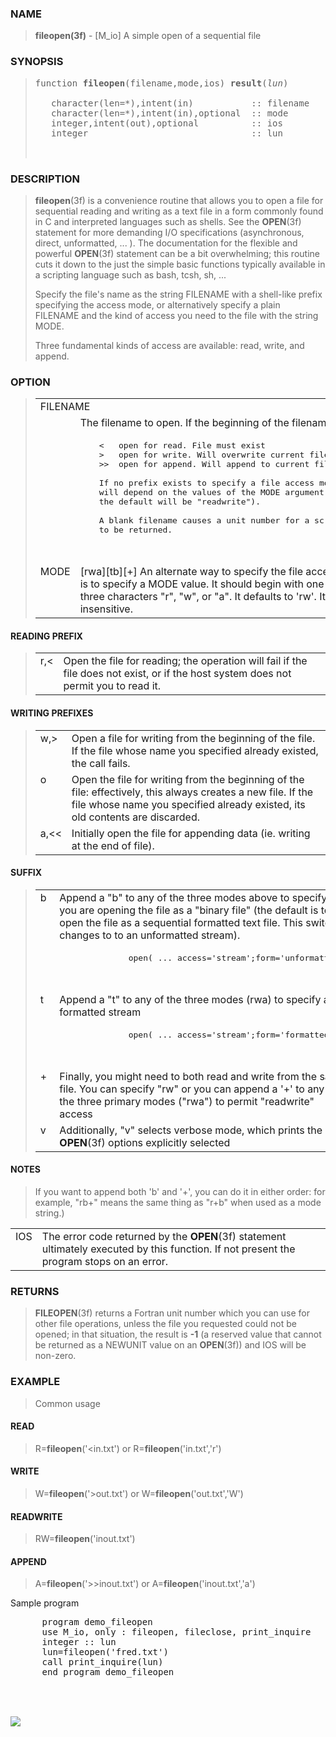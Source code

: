 <?
<body>
  <a name="top" id="top"></a>
  <div id="Container">
    <div id="Content">
      <div class="c11">
      </div><a name="0"></a>
      <h3><a name="0">NAME</a></h3>
      <blockquote>
        <b>fileopen(3f)</b> - [M_io] A simple open of a sequential file
      </blockquote><a name="contents" id="contents"></a>
      <h3><a name="8">SYNOPSIS</a></h3>
      <blockquote>
        <pre>
function <b>fileopen</b>(filename,mode,ios) <b>result</b>(<i>lun</i>)
<br />   character(len=*),intent(in)           :: filename
   character(len=*),intent(in),optional  :: mode
   integer,intent(out),optional          :: ios
   integer                               :: lun
<br />
</pre>
      </blockquote><a name="2"></a>
      <h3><a name="2">DESCRIPTION</a></h3>
      <blockquote>
        <b>fileopen</b>(3f) is a convenience routine that allows you to open a file for sequential reading and writing as a text file in a form commonly
        found in C and interpreted languages such as shells. See the <b>OPEN</b>(3f) statement for more demanding I/O specifications (asynchronous, direct,
        unformatted, ... ). The documentation for the flexible and powerful <b>OPEN</b>(3f) statement can be a bit overwhelming; this routine cuts it down
        to the just the simple basic functions typically available in a scripting language such as bash, tcsh, sh, ...
        <p>Specify the file's name as the string FILENAME with a shell-like prefix specifying the access mode, or alternatively specify a plain FILENAME and
        the kind of access you need to the file with the string MODE.</p>
        <p>Three fundamental kinds of access are available: read, write, and append.</p>
      </blockquote><a name="3"></a>
      <h3><a name="3">OPTION</a></h3>
      <blockquote>
        <table cellpadding="3">
          <tr valign="top">
            <td class="c12" colspan="2">FILENAME</td>
          </tr>
          <tr valign="top">
            <td width="6%"></td>
            <td>The filename to open. If the beginning of the filename is</td>
          </tr>
          <tr>
            <td colspan="2">
              <pre>
            &lt;   open for read. File must exist
            &gt;   open for write. Will overwrite current file
            &gt;&gt;  open for append. Will append to current file
<br />            If no prefix exists to specify a file access mode, it
            will depend on the values of the MODE argument (meaning
            the default will be "readwrite").
<br />            A blank filename causes a unit number for a scratch file
            to be returned.
<br />
</pre>
            </td>
          </tr>
          <tr valign="top">
            <td class="c12" width="6%" nowrap="nowrap">MODE</td>
            <td valign="bottom">[rwa][tb][+] An alternate way to specify the file access mode is to specify a MODE value. It should begin with one of the
            three characters "r", "w", or "a". It defaults to 'rw'. It is case-insensitive.</td>
          </tr>
        </table>
      </blockquote>
      <p><a name=""></a></p>
      <h4><a name="">READING PREFIX</a></h4>
      <blockquote>
        <table cellpadding="3">
          <tr valign="top">
            <td class="c12" width="6%" nowrap="nowrap">r,&lt;</td>
            <td valign="bottom">Open the file for reading; the operation will fail if the file does not exist, or if the host system does not permit you to
            read it.</td>
          </tr>
        </table>
      </blockquote><a name=""></a>
      <h4><a name="">WRITING PREFIXES</a></h4>
      <blockquote>
        <table cellpadding="3">
          <tr valign="top">
            <td class="c12" width="6%" nowrap="nowrap">w,&gt;</td>
            <td valign="bottom">Open a file for writing from the beginning of the file. If the file whose name you specified already existed, the call
            fails.</td>
          </tr>
          <tr valign="top">
            <td class="c12" width="6%" nowrap="nowrap">o</td>
            <td valign="bottom">Open the file for writing from the beginning of the file: effectively, this always creates a new file. If the file whose
            name you specified already existed, its old contents are discarded.</td>
          </tr>
          <tr valign="top">
            <td class="c12" width="6%" nowrap="nowrap">a,&lt;&lt;</td>
            <td valign="bottom">Initially open the file for appending data (ie. writing at the end of file).</td>
          </tr>
        </table>
      </blockquote><a name=""></a>
      <h4><a name="">SUFFIX</a></h4>
      <blockquote>
        <table cellpadding="3">
          <tr valign="top">
            <td class="c12" width="6%" nowrap="nowrap">b</td>
            <td valign="bottom">Append a "b" to any of the three modes above to specify that you are opening the file as a "binary file" (the default is to
            open the file as a sequential formatted text file. This switch changes to to an unformatted stream).</td>
          </tr>
          <tr>
            <td colspan="2">
              <pre>
                  open( ... access='stream';form='unformatted')
<br />
</pre>
            </td>
          </tr>
          <tr valign="top">
            <td class="c12" width="6%" nowrap="nowrap">t</td>
            <td valign="bottom">Append a "t" to any of the three modes (rwa) to specify a formatted stream</td>
          </tr>
          <tr>
            <td colspan="2">
              <pre>
                  open( ... access='stream';form='formatted')
<br />
</pre>
            </td>
          </tr>
          <tr valign="top">
            <td class="c12" width="6%" nowrap="nowrap">+</td>
            <td valign="bottom">Finally, you might need to both read and write from the same file. You can specify "rw" or you can append a '+' to any of
            the three primary modes ("rwa") to permit "readwrite" access</td>
          </tr>
          <tr valign="top">
            <td class="c12" width="6%" nowrap="nowrap">v</td>
            <td valign="bottom">Additionally, "v" selects verbose mode, which prints the <b>OPEN</b>(3f) options explicitly selected</td>
          </tr>
        </table>
      </blockquote><a name=""></a>
      <h4><a name="">NOTES</a></h4>
      <blockquote>
        <p>If you want to append both 'b' and '+', you can do it in either order: for example, "rb+" means the same thing as "r+b" when used as a mode
        string.)</p>
      </blockquote>
      <table cellpadding="3">
        <!-- tsb: If you want to append both &#145;b&#146; and &#145;+&#146;, you can do it in
 -->
        <tr valign="top">
          <td class="c12" width="6%" nowrap="nowrap">IOS</td>
          <td valign="bottom">The error code returned by the <b>OPEN</b>(3f) statement ultimately executed by this function. If not present the program
          stops on an error.</td>
        </tr>
      </table><a name="4"></a>
      <h3><a name="4">RETURNS</a></h3>
      <blockquote>
        <b>FILEOPEN</b>(3f) returns a Fortran unit number which you can use for other file operations, unless the file you requested could not be opened; in
        that situation, the result is <b>-1</b> (a reserved value that cannot be returned as a NEWUNIT value on an <b>OPEN</b>(3f)) and IOS will be
        non-zero.
      </blockquote><a name="5"></a>
      <h3><a name="5">EXAMPLE</a></h3>
      <blockquote>
        Common usage
      </blockquote><a name=""></a>
      <h4><a name="">READ</a></h4>
      <blockquote>
        R=<b>fileopen</b>('&lt;in.txt') or R=<b>fileopen</b>('in.txt','r')
      </blockquote><a name=""></a>
      <h4><a name="">WRITE</a></h4>
      <blockquote>
        W=<b>fileopen</b>('&gt;out.txt') or W=<b>fileopen</b>('out.txt','W')
      </blockquote><a name=""></a>
      <h4><a name="">READWRITE</a></h4>
      <blockquote>
        RW=<b>fileopen</b>('inout.txt')
      </blockquote><a name=""></a>
      <h4><a name="">APPEND</a></h4>
      <blockquote>
        A=<b>fileopen</b>('&gt;&gt;inout.txt') or A=<b>fileopen</b>('inout.txt','a')
      </blockquote>
      <p>Sample program</p>
      <pre>
      program demo_fileopen
      use M_io, only : fileopen, fileclose, print_inquire
      integer :: lun
      lun=fileopen('fred.txt')
      call print_inquire(lun)
      end program demo_fileopen
<br />
</pre><a name="6"></a>
      <br />
      <div class="c11"><img src="images/fileopen.3m_io.gif" /></div>
    </div>
  </div>
</body>
